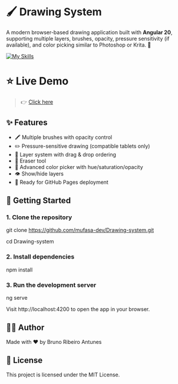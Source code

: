 # 🖌️ Drawing System

A modern browser-based drawing application built with **Angular 20**, supporting multiple layers, brushes, opacity, pressure sensitivity (if available), and color picking similar to Photoshop or Krita. 🎨

[![My Skills](https://skillicons.dev/icons?i=angular,ts,html,scss,bootstrap)](https://skillicons.dev)

# ⭐️ Live Demo

> 👉 [Click here](https://mufasa-dev.github.io/Drawing-system/)

## ✨ Features

- 🖍️ Multiple brushes with opacity control  
- ✏️ Pressure-sensitive drawing (compatible tablets only)  
- 🎯 Layer system with drag & drop ordering  
- 🧽 Eraser tool  
- 🌈 Advanced color picker with hue/saturation/opacity  
- 👁️ Show/hide layers  
- 💾 Ready for GitHub Pages deployment

## 🚀 Getting Started

### 1. Clone the repository

git clone https://github.com/mufasa-dev/Drawing-system.git

cd Drawing-system

### 2. Install dependencies

npm install

### 3. Run the development server

ng serve

Visit http://localhost:4200 to open the app in your browser.

## 🧑‍🎨 Author
Made with ❤️ by Bruno Ribeiro Antunes

## 📝 License
This project is licensed under the MIT License.
